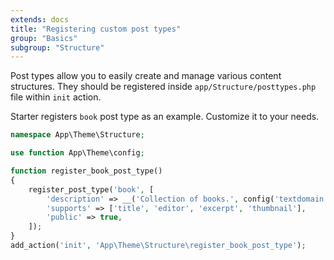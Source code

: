 ```yaml
---
extends: docs
title: "Registering custom post types"
group: "Basics"
subgroup: "Structure"
---
```


Post types allow you to easily create and manage various content structures. They should be registered inside `app/Structure/posttypes.php` file within `init` action.

Starter registers `book` post type as an example. Customize it to your needs.

```php
namespace App\Theme\Structure;

use function App\Theme\config;

function register_book_post_type()
{
    register_post_type('book', [
        'description' => __('Collection of books.', config('textdomain')),
        'supports' => ['title', 'editor', 'excerpt', 'thumbnail'],
        'public' => true,
    ]);
}
add_action('init', 'App\Theme\Structure\register_book_post_type');
```
